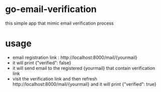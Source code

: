 # go-email-verification
this simple app that mimic email verification process
# usage
-  email registration link : http://localhost:8000/mail/{yourmail}
-  it will print {"verified": false}
- it will send email to the  registered {yourmail} that contain verification link
- visit the verification link and then refresh  http://localhost:8000/mail/{yourmail} and it will print {"verified": true}